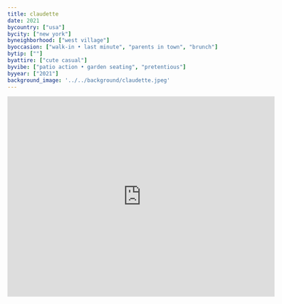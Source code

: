 ```yaml
---
title: claudette
date: 2021
bycountry: ["usa"]
bycity: ["new york"]
byneighborhood: ["west village"]
byoccasion: ["walk-in • last minute", "parents in town", "brunch"]
bytip: [""]
byattire: ["cute casual"]
byvibe: ["patio action • garden seating", "pretentious"]
byyear: ["2021"]
background_image: '../../background/claudette.jpeg'
---
```


<iframe src="https://www.google.com/maps/embed?pb=!1m18!1m12!1m3!1d6046.63295049578!2d-74.0011444439574!3d40.7330612713904!2m3!1f0!2f0!3f0!3m2!1i1024!2i768!4f13.1!3m3!1m2!1s0x89c2599741376a81%3A0x5d4de496a2c1430f!2sClaudette!5e0!3m2!1sen!2sus!4v1705530046636!5m2!1sen!2sus" width="600" height="450" style="border:0;" allowfullscreen="" loading="lazy" referrerpolicy="no-referrer-when-downgrade"></iframe>
